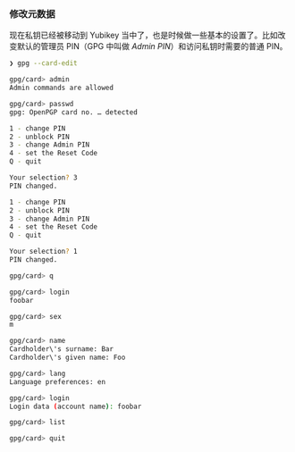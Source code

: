 ### 修改元数据

现在私钥已经被移动到 Yubikey 当中了，也是时候做一些基本的设置了。比如改变默认的管理员 PIN（GPG 中叫做 _Admin PIN_）和访问私钥时需要的普通 PIN。

```sh
❯ gpg --card-edit

gpg/card> admin
Admin commands are allowed

gpg/card> passwd
gpg: OpenPGP card no. … detected

1 - change PIN
2 - unblock PIN
3 - change Admin PIN
4 - set the Reset Code
Q - quit

Your selection? 3
PIN changed.

1 - change PIN
2 - unblock PIN
3 - change Admin PIN
4 - set the Reset Code
Q - quit

Your selection? 1
PIN changed.

gpg/card> q

gpg/card> login
foobar

gpg/card> sex
m

gpg/card> name
Cardholder\'s surname: Bar
Cardholder\'s given name: Foo

gpg/card> lang
Language preferences: en

gpg/card> login
Login data (account name): foobar

gpg/card> list

gpg/card> quit
```

